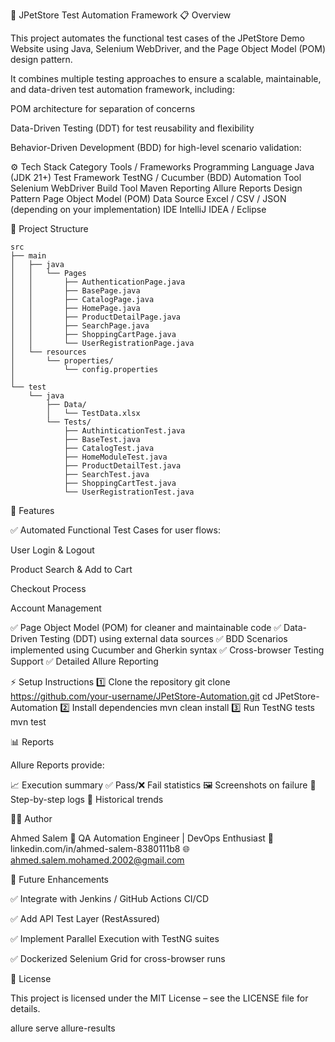 🧪 JPetStore Test Automation Framework
📋 Overview

This project automates the functional test cases of the JPetStore Demo Website
 using Java, Selenium WebDriver, and the Page Object Model (POM) design pattern.

It combines multiple testing approaches to ensure a scalable, maintainable, and data-driven test automation framework, including:

POM architecture for separation of concerns

Data-Driven Testing (DDT) for test reusability and flexibility

Behavior-Driven Development (BDD) for high-level scenario validation:

⚙️ Tech Stack
Category	Tools / Frameworks
Programming Language	Java (JDK 21+)
Test Framework	TestNG / Cucumber (BDD)
Automation Tool	Selenium WebDriver
Build Tool	Maven
Reporting	Allure Reports
Design Pattern	Page Object Model (POM)
Data Source	Excel / CSV / JSON (depending on your implementation)
IDE	IntelliJ IDEA / Eclipse

🧠 Project Structure
```
src
├── main
│   ├── java
│   │   └── Pages
│   │       ├── AuthenticationPage.java
│   │       ├── BasePage.java
│   │       ├── CatalogPage.java
│   │       ├── HomePage.java
│   │       ├── ProductDetailPage.java
│   │       ├── SearchPage.java
│   │       ├── ShoppingCartPage.java
│   │       └── UserRegistrationPage.java
│   └── resources
│       └── properties/
│           └── config.properties
│
└── test
    └── java
        ├── Data/
        │   └── TestData.xlsx
        └── Tests/
            ├── AuthinticationTest.java
            ├── BaseTest.java
            ├── CatalogTest.java
            ├── HomeModuleTest.java
            ├── ProductDetailTest.java
            ├── SearchTest.java
            ├── ShoppingCartTest.java
            └── UserRegistrationTest.java
```


🚀 Features

✅ Automated Functional Test Cases for user flows:

User Login & Logout

Product Search & Add to Cart

Checkout Process

Account Management

✅ Page Object Model (POM) for cleaner and maintainable code
✅ Data-Driven Testing (DDT) using external data sources
✅ BDD Scenarios implemented using Cucumber and Gherkin syntax
✅ Cross-browser Testing Support
✅ Detailed Allure Reporting



⚡ Setup Instructions
1️⃣ Clone the repository
git clone https://github.com/your-username/JPetStore-Automation.git
cd JPetStore-Automation
2️⃣ Install dependencies
mvn clean install
3️⃣ Run TestNG tests
mvn test



📊 Reports

Allure Reports provide:

📈 Execution summary
✅ Pass/❌ Fail statistics
🖼️ Screenshots on failure
🧩 Step-by-step logs
📜 Historical trends



🧑‍💻 Author

Ahmed Salem
💼 QA Automation Engineer | DevOps Enthusiast
📧 linkedin.com/in/ahmed-salem-8380111b8
🌐 ahmed.salem.mohamed.2002@gmail.com

🔮 Future Enhancements

✅ Integrate with Jenkins / GitHub Actions CI/CD

✅ Add API Test Layer (RestAssured)

✅ Implement Parallel Execution with TestNG suites

✅ Dockerized Selenium Grid for cross-browser runs


📝 License

This project is licensed under the MIT License – see the LICENSE
 file for details.

allure serve allure-results

